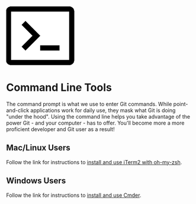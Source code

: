 ![](images/terminalSmall.png)
# Command Line Tools

The command prompt is what we use to enter Git commands. While point-and-click applications work for daily use, they mask what Git is doing "under the hood".  Using the command line helps you take advantage of the power Git - and your computer - has to offer.  You'll become more a more proficient developer and Git user as a result!

## Mac/Linux Users
Follow the link for instructions to [install and use iTerm2 with oh-my-zsh](/command-line/iterm-ozsh.html).

## Windows Users
Follow the link for instructions to [install and use Cmder](/command-line/cmder.html).
